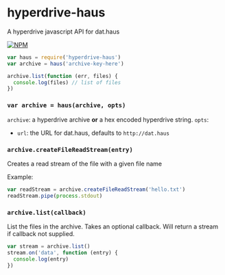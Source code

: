 # hyperdrive-haus

A hyperdrive javascript API for dat.haus

[![NPM](https://nodei.co/npm/hyperdrive-haus.png)](https://nodei.co/npm/hyperdrive-haus/)

```js
var haus = require('hyperdrive-haus')
var archive = haus('archive-key-here')

archive.list(function (err, files) {
  console.log(files) // list of files
})

```

### `var archive = haus(archive, opts)`

`archive`: a hyperdrive archive **or** a hex encoded hyperdrive string.
`opts`:
  - `url`: the URL for dat.haus, defaults to `http://dat.haus`

### `archive.createFileReadStream(entry)`

Creates a read stream of the file with a given file name

Example:

```js
var readStream = archive.createFileReadStream('hello.txt')
readStream.pipe(process.stdout)
```

### `archive.list(callback)`

List the files in the archive. Takes an optional callback. Will return a stream if callback not supplied.

```js
var stream = archive.list()
stream.on('data', function (entry) {
  console.log(entry)
})
```
